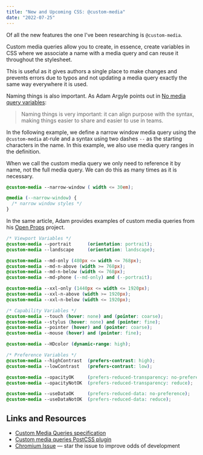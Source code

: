 ```yaml
---
title: "New and Upcoming CSS: @custom-media"
date: "2022-07-25"
---
```


Of all the new features the one I've been researching is `@custom-media`.

Custom media queries allow you to create, in essence, create variables in CSS where we associate a name with a media query and can reuse it throughout the stylesheet.

This is useful as it gives authors a single place to make changes and prevents errors due to typos and not updating a media query exactly the same way everywhere it is used.

Naming things is also important. As Adam Argyle points out in [No media query variables](https://web.dev/state-of-css-2022/#no-media-query-variables):

> Naming things is very important: it can align purpose with the syntax, making things easier to share and easier to use in teams.

In the following example, we define a narrow window media query using the `@custom-media` at-rule and a syntax using two dashes `--` as the starting characters in the name. In this example, we also use media query ranges in the definition.

When we call the custom media query we only need to reference it by name, not the full media query. We can do this as many times as it is necessary.

```css
@custom-media --narrow-window ( width <= 30em);

@media (--narrow-window) {
  /* narrow window styles */
}
```

In the same article, Adam provides examples of custom media queries from his [Open Props](https://open-props.style/) project.

```css
/* Viewport Variables */
@custom-media --portrait      (orientation: portrait);
@custom-media --landscape     (orientation: landscape);

@custom-media --md-only (480px <= width <= 768px);
@custom-media --md-n-above (width >= 768px);
@custom-media --md-n-below (width <= 768px);
@custom-media --md-phone (--md-only) and (--portrait);

@custom-media --xxl-only (1440px <= width <= 1920px);
@custom-media --xxl-n-above (width >= 1920px);
@custom-media --xxl-n-below (width <= 1920px);

/* Capability Variables */
@custom-media --touch (hover: none) and (pointer: coarse);
@custom-media --stylus (hover: none) and (pointer: fine);
@custom-media --pointer (hover) and (pointer: coarse);
@custom-media --mouse (hover) and (pointer: fine);

@custom-media --HDcolor (dynamic-range: high);

/* Preference Variables */
@custom-media --highContrast  (prefers-contrast: high);
@custom-media --lowContrast   (prefers-contrast: low);

@custom-media --opacityOK     (prefers-reduced-transparency: no-preference);
@custom-media --opacityNotOK  (prefers-reduced-transparency: reduce);

@custom-media --useDataOK     (prefers-reduced-data: no-preference);
@custom-media --useDataNotOK  (prefers-reduced-data: reduce);
```

## Links and Resources

* [Custom Media Queries specification](https://www.w3.org/TR/mediaqueries-5/#custom-mq)
* [Custom media queries PostCSS plugin](https://github.com/postcss/postcss-custom-media)
* [Chromium Issue](https://bugs.chromium.org/p/chromium/issues/detail?id=1234172) — star the issue to improve odds of development
